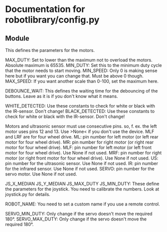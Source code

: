 # Documentation for robotlibrary/config.py 

## Module 
This defines the parameters for the motors. 

MAX_DUTY: Set to lower than the maximum not to overload the motors. Absolute maximum is 65535.
MIN_DUTY: Set this to the minimum duty cycle that the motor needs to start moving. 
MIN_SPEED: Only 0 is making sense here but if you want you can change that. Must be above 0 though.
MAX_SPEED: If you want another scale than 0-100, set the maximum here.

DEBOUNCE_WAIT: This defines the waiting time for the debouncing of the buttons. Leave as it is if 
you don't know what it means.

WHITE_DETECTED: Use these constants to check for white or black with the IR-sensor. Don't change!
BLACK_DETECTED: Use these constants to check for white or black with the IR-sensor. Don't change!

Motors and ultrasonic sensor must use consecutive pins. so, f. ex. the left motor uses pins 12 and 13. Use >None< if you don't use the device.
MLF and LRF are for four wheel drive.
ML: pin number for left motor (or left rear motor for four wheel drive).
MR: pin number for right motor (or right rear motor for four wheel drive).
MLF: pin number for left motor (or left front motor for four wheel drive). Use None if not used. 
MRF: pin number for right motor (or right front motor for four wheel drive). Use None if not used. 
US: pin number for the ultrasonic sensor. Use None if not used. 
IR: pin number for the infrared sensor. Use None if not used. 
SERVO: pin number for the servo motor. Use None if not used.

JS_X_MEDIAN 
JS_Y_MEDIAN
JS_MAX_DUTY
JS_MIN_DUTY: These define the parameters for the joystick. You need to calibrate the numbers. Look at joystick.py for details.

ROBOT_NAME: You need to set a custom name if you use a remote control.

SERVO_MIN_DUTY: Only change if the servo doesn't move the required 180°.
SERVO_MAX_DUTY: Only change if the servo doesn't move the required 180°.

